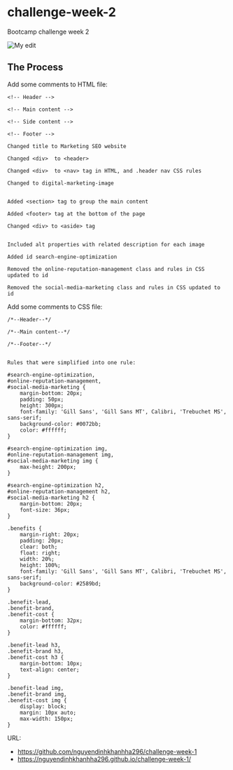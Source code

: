 # challenge-week-2
Bootcamp challenge week 2

![My edit](/assets/images/2022-06-12-23-03-nguyendinhkhanhha296.github.io.png)

## The Process

Add some comments to HTML file: 
```
<!-- Header -->

<!-- Main content -->

<!-- Side content -->

<!-- Footer -->

Changed title to Marketing SEO website

Changed <div>  to <header> 

Changed <div>  to <nav> tag in HTML, and .header nav CSS rules

Changed to digital-marketing-image

  
Added <section> tag to group the main content

Added <footer> tag at the bottom of the page
  
Changed <div> to <aside> tag


Included alt properties with related description for each image

Added id search-engine-optimization

Removed the online-reputation-management class and rules in CSS updated to id

Removed the social-media-marketing class and rules in CSS updated to id
``` 

Add some comments to CSS file:
```
/*--Header--*/

/*--Main content--*/

/*--Footer--*/
  

Rules that were simplified into one rule:

#search-engine-optimization,
#online-reputation-management,
#social-media-marketing {
    margin-bottom: 20px;
    padding: 50px;
    height: 300px;
    font-family: 'Gill Sans', 'Gill Sans MT', Calibri, 'Trebuchet MS', sans-serif;
    background-color: #0072bb;
    color: #ffffff;
}

#search-engine-optimization img,
#online-reputation-management img,
#social-media-marketing img {
    max-height: 200px;
}

#search-engine-optimization h2,
#online-reputation-management h2,
#social-media-marketing h2 {
    margin-bottom: 20px;
    font-size: 36px;
}

.benefits {
    margin-right: 20px;
    padding: 20px;
    clear: both;
    float: right;
    width: 20%;
    height: 100%;
    font-family: 'Gill Sans', 'Gill Sans MT', Calibri, 'Trebuchet MS', sans-serif;
    background-color: #2589bd;
}

.benefit-lead,
.benefit-brand,
.benefit-cost {
    margin-bottom: 32px;
    color: #ffffff;
}

.benefit-lead h3,
.benefit-brand h3,
.benefit-cost h3 {
    margin-bottom: 10px;
    text-align: center;
}

.benefit-lead img,
.benefit-brand img,
.benefit-cost img {
    display: block;
    margin: 10px auto;
    max-width: 150px;
}
```
URL:
* https://github.com/nguyendinhkhanhha296/challenge-week-1
* https://nguyendinhkhanhha296.github.io/challenge-week-1/
